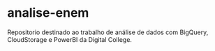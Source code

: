 # analise-enem
Repositorio destinado ao  trabalho de análise de dados com BigQuery, CloudStorage e PowerBI da Digital College.
